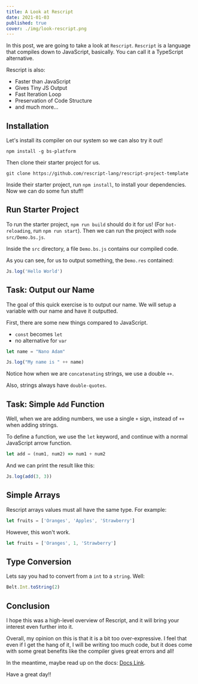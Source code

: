 ```yaml
---
title: A Look at Rescript
date: 2021-01-03
published: true
cover: ./img/look-rescript.png
---
```


In this post, we are going to take a look at `Rescript`. `Rescript` is a language that compiles down to JavaScript, basically. You can call it a TypeScript alternative.

Rescript is also:

- Faster than JavaScript
- Gives Tiny JS Output
- Fast Iteration Loop
- Preservation of Code Structure
- and much more...

## Installation

Let's install its compiler on our system so we can also try it out!

```
npm install -g bs-platform
```

Then clone their starter project for us.

```
git clone https://github.com/rescript-lang/rescript-project-template
```

Inside their starter project, run `npm install`, to install your dependencies. Now we can do some fun stuff!

## Run Starter Project

To run the starter project, `npm run build` should do it for us! (For `hot-reloading`, run `npm run start`). Then we can run the project with `node src/Demo.bs.js`.

Inside the `src` directory, a file `Demo.bs.js` contains our compiled code.

As you can see, for us to output something, the `Demo.res` contained:

```js
Js.log('Hello World')
```

## Task: Output our Name

The goal of this quick exercise is to output our name. We will setup a variable with our name and have it outputted.

First, there are some new things compared to JavaScript.

- `const` becomes `let`
- no alternative for `var`

```js
let name = "Nano Adam"

Js.log("My name is " ++ name)
```

Notice how when we are `concatenating` strings, we use a double `++`.

Also, strings always have `double-quotes`.

## Task: Simple `Add` Function

Well, when we are adding numbers, we use a single `+` sign, instead of `++` when adding strings.

To define a function, we use the `let` keyword, and continue with a normal JavaScript arrow function.

```js
let add = (num1, num2) => num1 + num2
```

And we can print the result like this:

```js
Js.log(add(3, 3))
```

## Simple Arrays

Rescript arrays values must all have the same type. For example:

```js
let fruits = ['Oranges', 'Apples', 'Strawberry']
```

However, this won't work.

```js
let fruits = ['Oranges', 1, 'Strawberry']
```

## Type Conversion

Lets say you had to convert from a `int` to a `string`. Well:

```js
Belt.Int.toString(2)
```

## Conclusion

I hope this was a high-level overview of Rescript, and it will bring your interest even further into it.

Overall, my opinion on this is that it is a bit too over-expressive. I feel that even if I get the hang of it, I will be writing too much code, but it does come with some great benefits like the compiler gives great errors and all!

In the meantime, maybe read up on the docs: [Docs Link](https://rescript-lang.org/docs/latest).

Have a great day!!
